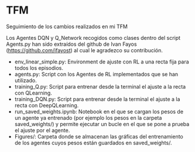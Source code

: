 # TFM
Seguimiento de los cambios realizados en mi TFM

Los Agentes DQN y Q_Network recogidos como clases dentro del script Agents.py han sido extraídos del github de Ivan Fayos (https://github.com/ifayost)
al cual le agradezco su contribución.

<ul>
  <li>env_linear_simple.py: Environment de ajuste con RL a una recta fija para todos los episodios.</li>
  <li>agents.py: Script con los Agentes de RL implementados que se han utilizado.</li>
  <li>training_Q.py: Script para entrenar desde la terminal el ajuste a la recta con QLearning.</li>
  <li>training_DQN.py: Script para entrenar desde la terminal el ajuste a la recta con DeepQLearning.</li>
  <li>run_saved_weights.ipynb: Notebook en el que se cargan los pesos de un agente ya entrenado (por ejemplo los pesos 
  en la carpeta saved_weights/) y permite ejecutar un bucle en el que se pone a prueba el ajuste por el agente.</li>
  <li>Figures/: Carpeta donde se almacenan las gráficas del entrenamiento de los agentes cuyos pesos están guardados en saved_weights/.</li>
</ul>
